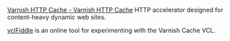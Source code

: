 
[Varnish HTTP Cache - Varnish HTTP Cache](https://varnish-cache.org)
HTTP accelerator designed for content-heavy dynamic web sites.

[vclFiddle](http://www.vclfiddle.net/)
is an online tool for experimenting with the Varnish Cache VCL.
